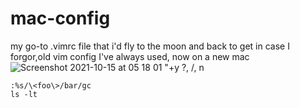 # mac-config
my go-to .vimrc file that i'd fly to the moon and back to get in case I forgor,old vim config I've always used, now on a new mac
![Screenshot 2021-10-15 at 05 18 01](https://user-images.githubusercontent.com/46292172/137426949-19e402c1-32e0-47b3-a0f2-c501c3993dcd.png)
"+y
?, /, n

```:%s/\<foo\>/bar/gc```<br>
```ls -lt```
